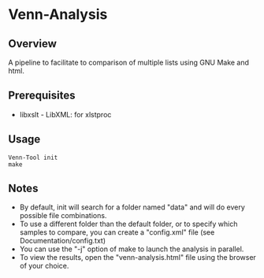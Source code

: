 Venn-Analysis
=============

Overview<a id="overview"></a>
-------------
A pipeline to facilitate to comparison of multiple lists using GNU Make and html.

Prerequisites<a id="prerequisites"></a>
-------------
* libxslt - LibXML: for xlstproc

Usage<a id="usage"></a>
-------------
	Venn-Tool init
	make

Notes<a id="notes"></a>
-------------
* By default, init will search for a folder named "data" and will do every possible file combinations.
* To use a different folder than the default folder, or to specify which samples to compare, you can create a "config.xml" file (see Documentation/config.txt)
* You can use the "-j" option of make to launch the analysis in parallel.
* To view the results, open the "venn-analysis.html" file using the browser of your choice.
